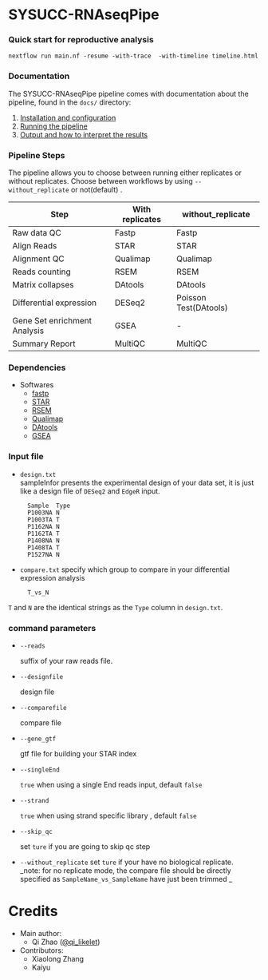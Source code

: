 
# SYSUCC-RNAseqPipe

### Quick start  for reproductive analysis 

    nextflow run main.nf -resume -with-trace  -with-timeline timeline.html

### Documentation
The SYSUCC-RNAseqPipe pipeline comes with documentation about the pipeline, found in the `docs/` directory:

1. [Installation and configuration](docs/installation.md)
2. [Running the pipeline](docs/usage.md)
3. [Output and how to interpret the results](docs/output.md)

### Pipeline Steps

The pipeline allows you to choose between running either replicates or without replicates.
Choose between workflows by using `--without_replicate` or not(default) .

| Step                                         | With replicates  | without_replicate     |
|----------------------------------------------|------------------|-----------------------|
| Raw data QC                                  | Fastp            | Fastp                 |
| Align Reads                                  | STAR             | STAR                  |
| Alignment QC                                 | Qualimap         | Qualimap              |
| Reads counting                               | RSEM             | RSEM                  |
| Matrix collapses                              | DAtools          | DAtools               |
| Differential expression                      | DESeq2           | Poisson Test(DAtools) |
| Gene Set enrichment Analysis                 | GSEA             | -                     |
| Summary Report                               | MultiQC          | MultiQC               |


### Dependencies 
* Softwares 
    * [fastp](https://github.com/OpenGene/fastp)
    * [STAR](https://github.com/alexdobin/STAR)
    * [RSEM](https://deweylab.github.io/RSEM/)
    * [Qualimap](http://qualimap.bioinfo.cipf.es/)
    * [DAtools](https://github.com/likelet/DAtools)
    * [GSEA](http://software.broadinstitute.org/gsea/index.jsp)    

### Input file  

* `design.txt`  
sampleInfor presents the experimental design of your data set, it is just like a design file of `DESeq2` and `EdgeR` input.  

        Sample	Type
        P1003NA	N
        P1003TA	T
        P1162NA	N
        P1162TA	T
        P1408NA	N
        P1408TA	T
        P1527NA	N
        
* `compare.txt`
specify which group to compare in your differential expression analysis 
        
        T_vs_N
       
`T` and `N` are the identical strings as the `Type` column in `design.txt`.


### command parameters 



* `--reads`  
    
    suffix of your raw reads file. 
    
* `--designfile`  
    
    design file  
    
* `--comparefile`  
    
    compare file 
    
* `--gene_gtf`  
    
    gtf file for building your STAR index 

* `--singleEnd`  
    
    `true` when using a single End reads input, default `false` 

* `--strand`  
    
    `true` when using strand specific library , default `false` 
     
* `--skip_qc`   

    set `ture` if you are going to skip qc step 
    
* `--without_replicate` 
    set `ture` if your have no biological replicate.  
    _note: for no replicate mode, the compare file should be directly specified as `SampleName_vs_SampleName` have just been trimmed _  
    
# Credits 
* Main author:
  * Qi Zhao ([@qi_likelet](https://github.com/likelet/))
* Contributors:
  * Xiaolong Zhang 
  * Kaiyu 
